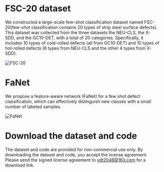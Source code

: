 # FSC-20 dataset
We constructed a large-scale few-shot classification dataset named FSC-20(few-shot classification contains 20 types of strip steel surface defects). This dataset was collected from the three datasets the NEU-CLS, the X-SDD, and the GC10-DET, with a total of 20 categories. Specifically, it includes 10 types of cold-rolled defects (all from GC10-DET) and 10 types of hot-rolled defects (6 types from NEU-CLS and the other 4 types from X-SDD).

![FSC-20](https://user-images.githubusercontent.com/101933818/211234644-32d5b0d4-16b0-4677-842e-6066c4e41d88.png)


# FaNet
We propose a feature-aware network (FaNet) for a few shot defect classification, which can effectively distinguish new classes with a small number of labeled samples.

![FaNet](https://user-images.githubusercontent.com/101933818/211234677-a1ac4bae-48b5-49e9-bb82-393b24ec903b.png)


# Download the dataset and code
The dataset and code are provided for non-commercial use only. By downloading the dataset and code, you accept the license agreement. Please send the signed license agreement to  vdt2048@163.com for a download link.

